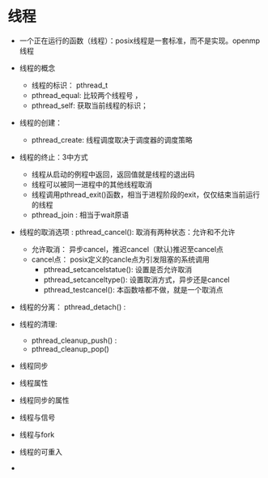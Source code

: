 # 线程  
+ 一个正在运行的函数（线程）：posix线程是一套标准，而不是实现。openmp线程
+ 线程的概念
    - 线程的标识： pthread_t  
    - pthread_equal: 比较两个线程号 ，
    - pthread_self: 获取当前线程的标识；
+ 线程的创建：
    - pthread_create: 线程调度取决于调度器的调度策略 
+ 线程的终止：3中方式 
    - 线程从启动的例程中返回，返回值就是线程的退出码
    - 线程可以被同一进程中的其他线程取消
    - 线程调用pthread_exit()函数，相当于进程阶段的exit，仅仅结束当前运行的线程
    - pthread_join   : 相当于wait原语
+ 线程的取消选项 : pthread_cancel(): 取消有两种状态：允许和不允许
    - 允许取消： 异步cancel，推迟cancel（默认)推迟至cancel点
    - cancel点： posix定义的cancle点为引发阻塞的系统调用 
        - pthread_setcancelstatue(): 设置是否允许取消
        - pthread_setcanceltype(): 设置取消方式，异步还是cancel
        - pthread_testcancel(): 本函数啥都不做，就是一个取消点  
+ 线程的分离： pthread_detach() : 

+ 线程的清理:
    - pthread_cleanup_push() : 
    - pthread_cleanup_pop() 
+ 线程同步 
+ 线程属性  
+ 线程同步的属性
+ 线程与信号
+ 线程与fork
+ 线程的可重入  
+ 